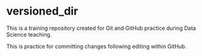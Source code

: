 # versioned_dir
This is a training repository created for Git and GitHub practice during Data Science teaching.


This is practice for committing changes following editing within GitHub. 
